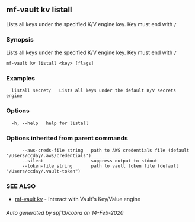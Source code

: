 ## mf-vault kv listall

Lists all keys under the specified K/V engine key. Key must end with `/`

### Synopsis

Lists all keys under the specified K/V engine key. Key must end with `/`

```
mf-vault kv listall <key> [flags]
```

### Examples

```
  listall secret/	Lists all keys under the default K/V secrets engine
```

### Options

```
  -h, --help   help for listall
```

### Options inherited from parent commands

```
      --aws-creds-file string   path to AWS credentials file (default "/Users/ccday/.aws/credentials")
      --silent                  suppress output to stdout
      --token-file string       path to vault token file (default "/Users/ccday/.vault-token")
```

### SEE ALSO

* [mf-vault kv](mf-vault_kv.md)	 - Interact with Vault's Key/Value engine

###### Auto generated by spf13/cobra on 14-Feb-2020
